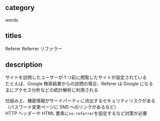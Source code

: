 ## category

words

## titles

Referer
Referrer
リファラー

## description

サイトを訪問したユーザーが 1 つ前に閲覧したサイトが設定されている  
たとえば、Google 検索結果からの訪問の場合、Referer は Google になる  
主にアクセス分析などの統計解析に利用される

仕組み上、機密情報がサードパーティに流出するセキュリティリスクがある  
（パスワード変更ページに SNS へのリンクがあるなど）  
HTTP ヘッダーや HTML 要素に`no-referrer`を設定するなど対策が必要
